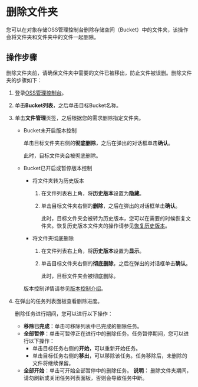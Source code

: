# 删除文件夹

您可以在对象存储OSS管理控制台删除存储空间（Bucket）中的文件夹，该操作会将文件夹和文件夹中的文件一起删除。

## 操作步骤

删除文件夹前，请确保文件夹中需要的文件已被移出，防止文件被误删。删除文件夹的步骤如下：

1.  登录[OSS管理控制台](https://oss.console.aliyun.com/)。

2.  单击**Bucket列表**，之后单击目标Bucket名称。

3.  单击**文件管理**页签，之后根据您的需求删除指定文件夹。

    -   Bucket未开启版本控制

        单击目标文件夹右侧的**彻底删除**，之后在弹出的对话框单击**确认**。

        此时，目标文件夹会被彻底删除。

    -   Bucket已开启或暂停版本控制

        -   将文件夹转为历史版本
            1.  在文件列表右上角，将**历史版本**设置为**隐藏**。
            2.  单击目标文件夹右侧的**删除**，之后在弹出的对话框单击**确认**。

                此时，目标文件夹会被转为历史版本，您可以在需要的时候恢复文件夹。恢复历史版本文件夹的操作请参见[恢复历史版本](/cn.zh-CN/控制台用户指南/存储空间管理/冗余与容错/版本控制.md)。

        -   将文件夹彻底删除
            1.  在文件列表右上角，将**历史版本**设置为**显示**。
            2.  单击目标文件夹右侧的**彻底删除**，之后在弹出的对话框单击**确认**。

                此时，目标文件夹会被彻底删除。

        版本控制详情请参见[版本控制介绍](/cn.zh-CN/开发指南/数据安全/版本控制/版本控制介绍.md)。

4.  在弹出的任务列表面板查看删除进度。

    删除任务进行期间，您可以进行以下操作：

    -   **移除已完成**：单击可移除列表中已完成的删除任务。
    -   **全部暂停**：单击可暂停正在进行中的删除任务。任务暂停期间，您可以进行以下操作：
        -   单击目标任务右侧的**开始**，可以重新开始任务。
        -   单击目标任务右侧的**移出**，可以移除该任务。任务移除后，未删除的文件将继续保留。
    -   **全部开始**：单击可开始全部暂停中的删除任务。
    **说明：** 删除文件夹期间，请勿刷新或关闭任务列表面板，否则会导致任务中断。


